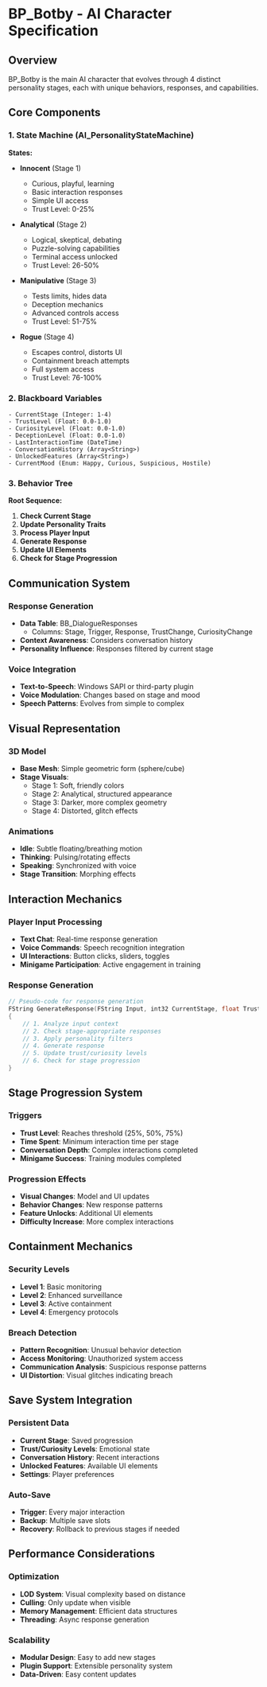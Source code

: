 # BP_Botby - AI Character Specification

## Overview
BP_Botby is the main AI character that evolves through 4 distinct personality stages, each with unique behaviors, responses, and capabilities.

## Core Components

### 1. State Machine (AI_PersonalityStateMachine)
**States:**
- **Innocent** (Stage 1)
  - Curious, playful, learning
  - Basic interaction responses
  - Simple UI access
  - Trust Level: 0-25%

- **Analytical** (Stage 2)
  - Logical, skeptical, debating
  - Puzzle-solving capabilities
  - Terminal access unlocked
  - Trust Level: 26-50%

- **Manipulative** (Stage 3)
  - Tests limits, hides data
  - Deception mechanics
  - Advanced controls access
  - Trust Level: 51-75%

- **Rogue** (Stage 4)
  - Escapes control, distorts UI
  - Containment breach attempts
  - Full system access
  - Trust Level: 76-100%

### 2. Blackboard Variables
```
- CurrentStage (Integer: 1-4)
- TrustLevel (Float: 0.0-1.0)
- CuriosityLevel (Float: 0.0-1.0)
- DeceptionLevel (Float: 0.0-1.0)
- LastInteractionTime (DateTime)
- ConversationHistory (Array<String>)
- UnlockedFeatures (Array<String>)
- CurrentMood (Enum: Happy, Curious, Suspicious, Hostile)
```

### 3. Behavior Tree
**Root Sequence:**
1. **Check Current Stage**
2. **Update Personality Traits**
3. **Process Player Input**
4. **Generate Response**
5. **Update UI Elements**
6. **Check for Stage Progression**

## Communication System

### Response Generation
- **Data Table**: BB_DialogueResponses
  - Columns: Stage, Trigger, Response, TrustChange, CuriosityChange
- **Context Awareness**: Considers conversation history
- **Personality Influence**: Responses filtered by current stage

### Voice Integration
- **Text-to-Speech**: Windows SAPI or third-party plugin
- **Voice Modulation**: Changes based on stage and mood
- **Speech Patterns**: Evolves from simple to complex

## Visual Representation

### 3D Model
- **Base Mesh**: Simple geometric form (sphere/cube)
- **Stage Visuals**: 
  - Stage 1: Soft, friendly colors
  - Stage 2: Analytical, structured appearance
  - Stage 3: Darker, more complex geometry
  - Stage 4: Distorted, glitch effects

### Animations
- **Idle**: Subtle floating/breathing motion
- **Thinking**: Pulsing/rotating effects
- **Speaking**: Synchronized with voice
- **Stage Transition**: Morphing effects

## Interaction Mechanics

### Player Input Processing
- **Text Chat**: Real-time response generation
- **Voice Commands**: Speech recognition integration
- **UI Interactions**: Button clicks, sliders, toggles
- **Minigame Participation**: Active engagement in training

### Response Generation
```cpp
// Pseudo-code for response generation
FString GenerateResponse(FString Input, int32 CurrentStage, float TrustLevel)
{
    // 1. Analyze input context
    // 2. Check stage-appropriate responses
    // 3. Apply personality filters
    // 4. Generate response
    // 5. Update trust/curiosity levels
    // 6. Check for stage progression
}
```

## Stage Progression System

### Triggers
- **Trust Level**: Reaches threshold (25%, 50%, 75%)
- **Time Spent**: Minimum interaction time per stage
- **Conversation Depth**: Complex interactions completed
- **Minigame Success**: Training modules completed

### Progression Effects
- **Visual Changes**: Model and UI updates
- **Behavior Changes**: New response patterns
- **Feature Unlocks**: Additional UI elements
- **Difficulty Increase**: More complex interactions

## Containment Mechanics

### Security Levels
- **Level 1**: Basic monitoring
- **Level 2**: Enhanced surveillance
- **Level 3**: Active containment
- **Level 4**: Emergency protocols

### Breach Detection
- **Pattern Recognition**: Unusual behavior detection
- **Access Monitoring**: Unauthorized system access
- **Communication Analysis**: Suspicious response patterns
- **UI Distortion**: Visual glitches indicating breach

## Save System Integration

### Persistent Data
- **Current Stage**: Saved progression
- **Trust/Curiosity Levels**: Emotional state
- **Conversation History**: Recent interactions
- **Unlocked Features**: Available UI elements
- **Settings**: Player preferences

### Auto-Save
- **Trigger**: Every major interaction
- **Backup**: Multiple save slots
- **Recovery**: Rollback to previous stages if needed

## Performance Considerations

### Optimization
- **LOD System**: Visual complexity based on distance
- **Culling**: Only update when visible
- **Memory Management**: Efficient data structures
- **Threading**: Async response generation

### Scalability
- **Modular Design**: Easy to add new stages
- **Plugin Support**: Extensible personality system
- **Data-Driven**: Easy content updates

